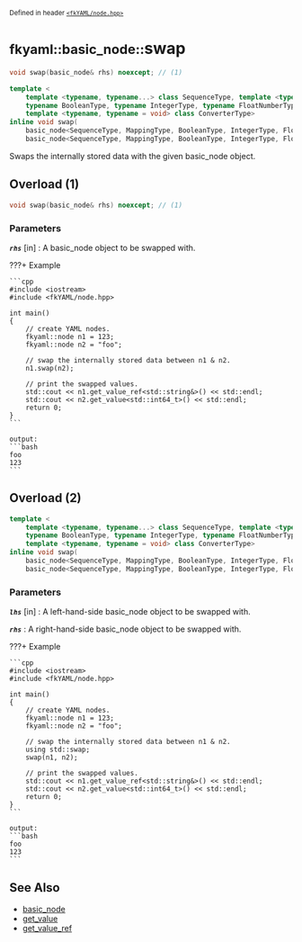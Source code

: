 <small>Defined in header [`<fkYAML/node.hpp>`](https://github.com/fktn-k/fkYAML/blob/develop/include/fkYAML/node.hpp)</small>

# <small>fkyaml::basic_node::</small>swap

```cpp
void swap(basic_node& rhs) noexcept; // (1)

template <
    template <typename, typename...> class SequenceType, template <typename, typename, typename...> class MappingType,
    typename BooleanType, typename IntegerType, typename FloatNumberType, typename StringType,
    template <typename, typename = void> class ConverterType>
inline void swap(
    basic_node<SequenceType, MappingType, BooleanType, IntegerType, FloatNumberType, StringType, ConverterType>& lhs,
    basic_node<SequenceType, MappingType, BooleanType, IntegerType, FloatNumberType, StringType, ConverterType>& rhs) noexcept(noexcept(lhs.swap(rhs))); // (2)
```

Swaps the internally stored data with the given basic_node object.

## Overload (1)

```cpp
void swap(basic_node& rhs) noexcept; // (1)
```

### **Parameters**

***`rhs`*** [in]
:   A basic_node object to be swapped with.

???+ Example

    ```cpp
    #include <iostream>
    #include <fkYAML/node.hpp>

    int main()
    {
        // create YAML nodes.
        fkyaml::node n1 = 123;
        fkyaml::node n2 = "foo";

        // swap the internally stored data between n1 & n2.
        n1.swap(n2);

        // print the swapped values.
        std::cout << n1.get_value_ref<std::string&>() << std::endl;
        std::cout << n2.get_value<std::int64_t>() << std::endl;
        return 0;
    }
    ```

    output:
    ```bash
    foo
    123
    ```

## Overload (2)

```cpp
template <
    template <typename, typename...> class SequenceType, template <typename, typename, typename...> class MappingType,
    typename BooleanType, typename IntegerType, typename FloatNumberType, typename StringType,
    template <typename, typename = void> class ConverterType>
inline void swap(
    basic_node<SequenceType, MappingType, BooleanType, IntegerType, FloatNumberType, StringType, ConverterType>& lhs,
    basic_node<SequenceType, MappingType, BooleanType, IntegerType, FloatNumberType, StringType, ConverterType>& rhs) noexcept(noexcept(lhs.swap(rhs))); // (2)
```

### **Parameters**

***`lhs`*** [in]
:   A left-hand-side basic_node object to be swapped with.

***`rhs`***
:   A right-hand-side basic_node object to be swapped with.

???+ Example

    ```cpp
    #include <iostream>
    #include <fkYAML/node.hpp>

    int main()
    {
        // create YAML nodes.
        fkyaml::node n1 = 123;
        fkyaml::node n2 = "foo";

        // swap the internally stored data between n1 & n2.
        using std::swap;
        swap(n1, n2);

        // print the swapped values.
        std::cout << n1.get_value_ref<std::string&>() << std::endl;
        std::cout << n2.get_value<std::int64_t>() << std::endl;
        return 0;
    }
    ```

    output:
    ```bash
    foo
    123
    ```

## **See Also**

* [basic_node](index.md)
* [get_value](get_value.md)
* [get_value_ref](get_value_ref.md)
